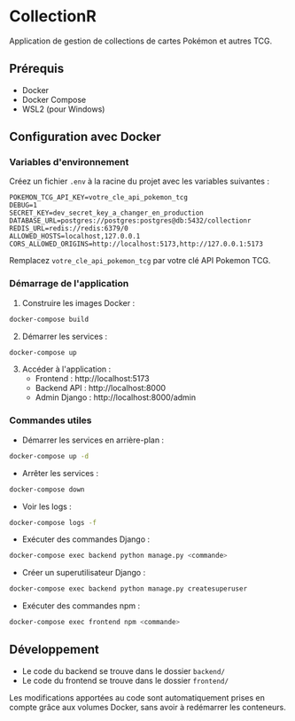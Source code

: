 # CollectionR

Application de gestion de collections de cartes Pokémon et autres TCG.

## Prérequis

- Docker
- Docker Compose
- WSL2 (pour Windows)

## Configuration avec Docker

### Variables d'environnement

Créez un fichier `.env` à la racine du projet avec les variables suivantes :

```
POKEMON_TCG_API_KEY=votre_cle_api_pokemon_tcg
DEBUG=1
SECRET_KEY=dev_secret_key_a_changer_en_production
DATABASE_URL=postgres://postgres:postgres@db:5432/collectionr
REDIS_URL=redis://redis:6379/0
ALLOWED_HOSTS=localhost,127.0.0.1
CORS_ALLOWED_ORIGINS=http://localhost:5173,http://127.0.0.1:5173
```

Remplacez `votre_cle_api_pokemon_tcg` par votre clé API Pokemon TCG.

### Démarrage de l'application

1. Construire les images Docker :

```bash
docker-compose build
```

2. Démarrer les services :

```bash
docker-compose up
```

3. Accéder à l'application :
   - Frontend : http://localhost:5173
   - Backend API : http://localhost:8000
   - Admin Django : http://localhost:8000/admin

### Commandes utiles

- Démarrer les services en arrière-plan :

```bash
docker-compose up -d
```

- Arrêter les services :

```bash
docker-compose down
```

- Voir les logs :

```bash
docker-compose logs -f
```

- Exécuter des commandes Django :

```bash
docker-compose exec backend python manage.py <commande>
```

- Créer un superutilisateur Django :

```bash
docker-compose exec backend python manage.py createsuperuser
```

- Exécuter des commandes npm :

```bash
docker-compose exec frontend npm <commande>
```

## Développement

- Le code du backend se trouve dans le dossier `backend/`
- Le code du frontend se trouve dans le dossier `frontend/`

Les modifications apportées au code sont automatiquement prises en compte grâce aux volumes Docker, sans avoir à redémarrer les conteneurs. 